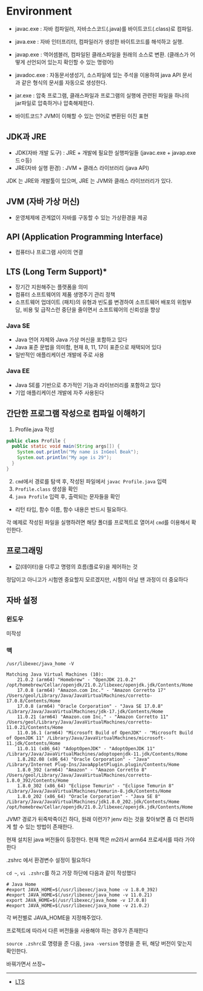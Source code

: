 # Environment
  - javac.exe : 자바 컴파일러, 자바소스코드(.java)를 바이트코드(.class)로 컴파일.
  - java.exe : 자바 인터프리터, 컴파일러가 생성한 바이트코드를 해석하고 실행.
  - javap.exe : 역어셈블러, 컴파일된 클래스파일을 원래의 소스로 변환. (클래스가 어떻게 선언되어 있는지 확인할 수 있는 명령어)

  - javadoc.exe : 자동문서생성기, 소스파일에 있는 주석을 이용하여 java API 문서과 같은 형식의 문서를 자동으로 생성한다.
  - jar.exe : 압축 프로그램, 클래스파일과 프로그램의 실행에 관련된 파일을 하나의 jar파일로 압축하거나 압축해제한다.

  - 바이트코드? JVM이 이해할 수 있는 언어로 변환된 이진 표현

## JDK과 JRE
  - JDK(자바 개발 도구) : JRE + 개발에 필요한 실행파일들 (javac.exe + javap.exe 드ㅇ등)
  - JRE(자바 실행 환경) : JVM + 클래스 라이브러리 (java API)

JDK 는 JRE와 개발툴이 있으며, JRE 는 JVM와 클래스 라이브러리가 있다.

## JVM (자바 가상 머신)
  - 운영체제에 관계없이 자바를 구동할 수 있는 가상환경을 제공

## API (Application Programming Interface)
  - 컴퓨터나 프로그램 사이의 연결

## LTS (Long Term Support)*
  - 장기간 지원해주는 플랫폼을 의미
  - 컴퓨터 소프트웨어의 제품 생명주기 관리 정책
  - 소프트웨어 업데이트 (패치)의 유형과 빈도를 변경하여 소프트웨어 배포의 위험부담, 비용 및 급작스런 중단을 줄이면서 소프트웨어의 신뢰성을 향상

### Java SE
  - Java 언어 자체와 Java 가상 머신을 포함하고 있다
  - Java 표준 문법을 의미함, 현재 8, 11, 17이 표준으로 채택되어 있다
  - 일반적인 애플리케이션 개발에 주로 사용

### Java EE
  - Java SE를 기반으로 추가적인 기능과 라이브러리를 포함하고 있다
  - 기업 애플리케이션 개발에 자주 사용된다

## 간단한 프로그램 작성으로 컴파일 이해하기
  1. Profile.java 작성

  ```java
  public class Profile {
    public static void main(String args[]) {
      System.out.println("My name is InGeol Beak");
      System.out.println("My age is 29");
    }
  }
  ```

  2. `cmd`에서 경로를 탐색 후, 작성된 파일에서 `javac Profile.java` 입력
  3. `Profile.class` 생성을 확인
  4. `java Profile` 입력 후, 출력되는 문자들을 확인

  - 리턴 타입, 함수 이름, 함수 내용은 반드시 필요하다.


각 예제로 작성된 파일을 실행하려면 해당 폴더를 프로젝트로 열어서 `cmd`를 이용해서 확인한다.


## 프로그래밍

- 값(데이터)을 다루고 명령의 흐름(플로우)을 제어하는 것

정답이고 아니고가 시험엔 중요할지 모르겠지만, 시험이 아닐 땐 과정이 더 중요하다

## 자바 설정

### 윈도우

미작성

### 맥

```shell
/usr/libexec/java_home -V
```

```shell
Matching Java Virtual Machines (10):
    21.0.2 (arm64) "Homebrew" - "OpenJDK 21.0.2" /opt/homebrew/Cellar/openjdk/21.0.2/libexec/openjdk.jdk/Contents/Home
    17.0.8 (arm64) "Amazon.com Inc." - "Amazon Corretto 17" /Users/geol/Library/Java/JavaVirtualMachines/corretto-17.0.8/Contents/Home
    17.0.8 (arm64) "Oracle Corporation" - "Java SE 17.0.8" /Library/Java/JavaVirtualMachines/jdk-17.jdk/Contents/Home
    11.0.21 (arm64) "Amazon.com Inc." - "Amazon Corretto 11" /Users/geol/Library/Java/JavaVirtualMachines/corretto-11.0.21/Contents/Home
    11.0.16.1 (arm64) "Microsoft Build of OpenJDK" - "Microsoft Build of OpenJDK 11" /Library/Java/JavaVirtualMachines/microsoft-11.jdk/Contents/Home
    11.0.11 (x86_64) "AdoptOpenJDK" - "AdoptOpenJDK 11" /Library/Java/JavaVirtualMachines/adoptopenjdk-11.jdk/Contents/Home
    1.8.202.08 (x86_64) "Oracle Corporation" - "Java" /Library/Internet Plug-Ins/JavaAppletPlugin.plugin/Contents/Home
    1.8.0_392 (arm64) "Amazon" - "Amazon Corretto 8" /Users/geol/Library/Java/JavaVirtualMachines/corretto-1.8.0_392/Contents/Home
    1.8.0_302 (x86_64) "Eclipse Temurin" - "Eclipse Temurin 8" /Library/Java/JavaVirtualMachines/temurin-8.jdk/Contents/Home
    1.8.0_202 (x86_64) "Oracle Corporation" - "Java SE 8" /Library/Java/JavaVirtualMachines/jdk1.8.0_202.jdk/Contents/Home
/opt/homebrew/Cellar/openjdk/21.0.2/libexec/openjdk.jdk/Contents/Home
```
JVM? 경로가 뒤죽박죽이긴 하다, 원래 이런가? jenv 라는 것을 찾아보면 좀 더 편리하게 할 수 있는 방법이 존재한다.

현재 설치된 java 버전들이 등장한다. 현재 맥은 m2라서 arm64 프로세서를 따라 가야한다

.zshrc 에서 환경변수 설정이 필요하다

`cd ~`, `vi .zshrc`를 하고 가장 하단에 다음과 같이 작성했다

```
# Java Home
#export JAVA_HOME=$(/usr/libexec/java_home -v 1.8.0_392)
#export JAVA_HOME=$(/usr/libexec/java_home -v 11.0.21)
export JAVA_HOME=$(/usr/libexec/java_home -v 17.0.8)
#export JAVA_HOME=$(/usr/libexec/java_home -v 21.0.2)
```

각 버전별로 JAVA_HOME을 지정해주었다. 

프로젝트에 따라서 다른 버전들을 사용해야 하는 경우가 존재한다

`source .zshrc`로 명령을 준 다음, `java -version` 명령을 준 뒤, 해당 버전이 맞는지 확인한다.

바꿔가면서 쓰장~

-----

- [LTS](https://ko.wikipedia.org/wiki/%EC%9E%A5%EA%B8%B0_%EC%A7%80%EC%9B%90_%EB%B2%84%EC%A0%84)